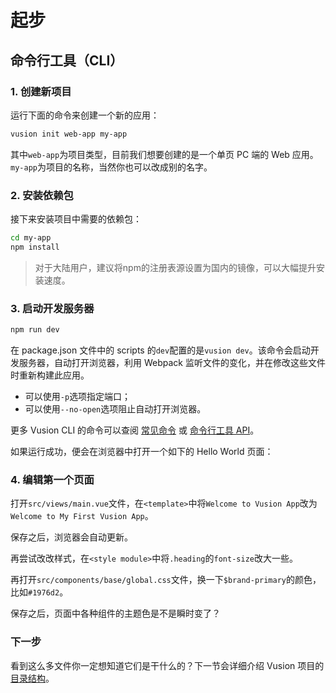 # 起步

## 命令行工具（CLI）

### 1. 创建新项目

运行下面的命令来创建一个新的应用：

``` bash
vusion init web-app my-app
```

其中`web-app`为项目类型，目前我们想要创建的是一个单页 PC 端的 Web 应用。`my-app`为项目的名称，当然你也可以改成别的名字。

<!-- 如果想创建多页面、多模块、企业级的大型应用，请使用`app-pro`类型。 -->

### 2. 安装依赖包

接下来安装项目中需要的依赖包：

``` bash
cd my-app
npm install
```

> 对于大陆用户，建议将npm的注册表源设置为国内的镜像，可以大幅提升安装速度。

### 3. 启动开发服务器

``` bash
npm run dev
```

在 package.json 文件中的 scripts 的`dev`配置的是`vusion dev`。该命令会启动开发服务器，自动打开浏览器，利用 Webpack 监听文件的变化，并在修改这些文件时重新构建此应用。

- 可以使用`-p`选项指定端口；
- 可以使用`--no-open`选项阻止自动打开浏览器。

更多 Vusion CLI 的命令可以查阅 [常见命令](/guides/commands) 或 [命令行工具 API](/api/cli)。

如果运行成功，便会在浏览器中打开一个如下的 Hello World 页面：

### 4. 编辑第一个页面

打开`src/views/main.vue`文件，在`<template>`中将`Welcome to Vusion App`改为`Welcome to My First Vusion App`。

保存之后，浏览器会自动更新。

再尝试改改样式，在`<style module>`中将`.heading`的`font-size`改大一些。

再打开`src/components/base/global.css`文件，换一下`$brand-primary`的颜色，比如`#1976d2`。

保存之后，页面中各种组件的主题色是不是瞬时变了？

### 下一步

看到这么多文件你一定想知道它们是干什么的？下一节会详细介绍 Vusion 项目的[目录结构](/guides/structure)。

